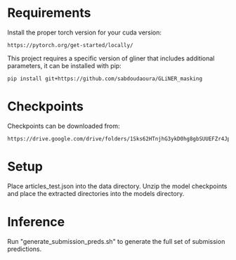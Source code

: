 # Requirements
Install the proper torch version for your cuda version:
```
https://pytorch.org/get-started/locally/
```

This project requires a specific version of gliner that includes additional parameters, it can be installed with pip:
```
pip install git+https://github.com/sabdoudaoura/GLiNER_masking
```
# Checkpoints 
Checkpoints can be downloaded from: 
```
https://drive.google.com/drive/folders/1Sks62HTnjhG3ykD0hg8gbSUUEFZr4Jpe
```

# Setup 
Place articles_test.json into the data directory. Unzip the model checkpoints and place the extracted directories into the models directory. 

# Inference
Run "generate_submission_preds.sh" to generate the full set of submission predictions. 